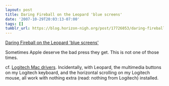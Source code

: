 ```yaml
---
layout: post
title: Daring Fireball on the Leopard 'blue screens'
date: '2007-10-29T20:03:13-07:00'
tags: []
tumblr_url: https://blog.horizon-nigh.org/post/17726053/daring-fireball-on-the-leopard-blue-screens
---
```

[Daring Fireball on the Leopard 'blue screens'](http://daringfireball.net/2007/10/blue_in_the_face)  

Sometimes Apple deserve the bad press they get. This is not one of those times.

cf. [Logitech Mac drivers](http://linklog.horizon-nigh.org/post/4494751). Incidentally, with Leopard, the multimedia buttons on my Logitech keyboard, and the horizontal scrolling on my Logitech mouse, all work with nothing extra (read: nothing from Logitech) installed.

